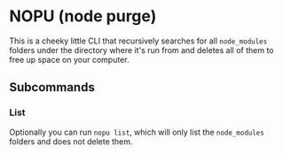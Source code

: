 # NOPU (node purge)

This is a cheeky little CLI that recursively searches for all `node_modules` folders under the directory where it's run from and deletes all of them to free up space on your computer.

## Subcommands

### List

Optionally you can run `nopu list`, which will only list the `node_modules` folders and does not delete them.
